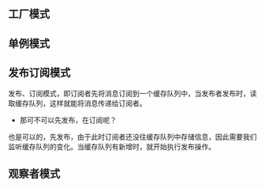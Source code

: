 ## 工厂模式

## 单例模式

## 发布订阅模式

发布、订阅模式，即订阅者先将消息订阅到一个缓存队列中，当发布者发布时，读取缓存队列，这样就能将消息传递给订阅者。

- 那可不可以先发布，在订阅呢？

也是可以的，先发布，由于此时订阅者还没往缓存队列中存储信息，因此需要我们监听缓存队列的变化。当缓存队列有新增时，就开始执行发布操作。

## 观察者模式
